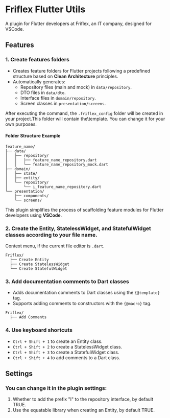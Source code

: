 # Friflex Flutter Utils 

A plugin for Flutter developers at Friflex, an IT company, designed for VSCode.

## Features

### 1. Create features folders
- Creates feature folders for Flutter projects following a predefined structure based on **Clean Architecture** principles.  
- Automatically generates:
  - Repository files (main and mock) in `data/repository`.
  - DTO files in `data/dto`.
  - Interface files in `domain/repository`.
  - Screen classes in `presentation/screens`.

After executing the command, the `.friflex_config` folder will be created in your project.This folder will contain the\template. You can change it for your own purposes.

#### Folder Structure Example
```plaintext
feature_name/
├── data/
│   ├── repository/
│   │   ├── feature_name_repository.dart
│   │   └── feature_name_repository_mock.dart
├── domain/
│   ├── state/
│   ├── entity/
│   └── repository/
│       └── i_feature_name_repository.dart
└── presentation/
    ├── components/
    └── screens/
```

This plugin simplifies the process of scaffolding feature modules for Flutter developers using **VSCode**.

### 2. Create the Entity, StatelessWidget, and StatefulWidget classes according to your file name.
Context menu, if the current file editor is `.dart`.
```plaintext
Friflex/
  ├── Create Entity
  ├── Create StatelessWidget
  └── Create StatefulWidget
```
### 3. Add documentation comments to Dart classes
- Adds documentation comments to Dart classes using the `{@template}` tag.
- Supports adding comments to constructors with the `{@macro}` tag.
```plaintext
Friflex/
  ├── Add Comments
```

### 4. Use keyboard shortcuts
- `Ctrl + Shift + 1` to create an Entity class. 
- `Ctrl + Shift + 2` to create a StatelessWidget class.
- `Ctrl + Shift + 3` to create a StatefulWidget class.
- `Ctrl + Shift + 4` to add comments to a Dart class.

## Settings
### You can change it in the plugin settings:

1. Whether to add the prefix "I" to the repository interface, by default TRUE.
2. Use the equatable   library when creating an Entity, by default TRUE.